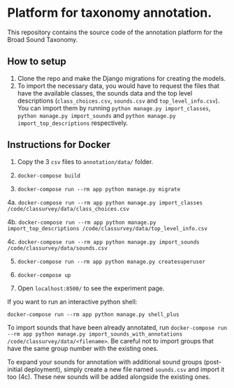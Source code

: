 # Platform for taxonomy annotation. 

This repository contains the source code of the annotation platform for the Broad Sound Taxonomy.

## How to setup

1. Clone the repo and make the Django migrations for creating the models.
2. To import the necessary data, you would have to request the files that have the available classes, the sounds data and the top level descriptions (`class_choices.csv`, `sounds.csv` and `top_level_info.csv`).
You can import them by running `python manage.py import_classes`, `python manage.py import_sounds` and `python manage.py import_top_descriptions` respectively.

## Instructions for Docker

1. Copy the 3 `csv` files to `annotation/data/` folder.

2. `docker-compose build`

3. `docker-compose run --rm app python manage.py migrate`

4a. `docker-compose run --rm app python manage.py import_classes /code/classurvey/data/class_choices.csv`

4b. `docker-compose run --rm app python manage.py import_top_descriptions /code/classurvey/data/top_level_info.csv`

4c. `docker-compose run --rm app python manage.py import_sounds /code/classurvey/data/sounds.csv`

5. `docker-compose run --rm app python manage.py createsuperuser`

6. `docker-compose up`

7. Open `localhost:8500/` to see the experiment page.

If you want to run an interactive python shell:

`docker-compose run --rm app python manage.py shell_plus`

To import sounds that have been already annotated, run 
`docker-compose run --rm app python manage.py import_sounds_with_annotations /code/classurvey/data/<filename>`.
Be careful not to import groups that have the same group number with the existing ones. 

To expand your sounds for annotation with additional sound groups (post-initial deployment), simply create a new file named `sounds.csv` and import it too (4c). These new sounds will be added alongside the existing ones. 
